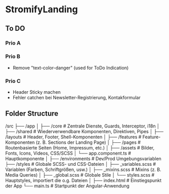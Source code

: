 # StromifyLanding

## To DO
### Prio A

### Prio B
- Remove "text-color-danger" (used for ToDo Indication)

### Prio C
- Header Sticky machen
- Fehler catchen bei Newsletter-Registrierung, Kontakformular

## Folder Structure
  /src
  ├── /app
  │     ├── /core            # Zentrale Dienste, Guards, Interceptor, i18n
  │     ├── /shared          # Wiederverwendbare Komponenten, Direktiven, Pipes
  │     ├── /layouts         # Header, Footer, Shell-Komponenten
  │     ├── /features        # Feature-Komponenten (z. B. Sections der Landing Page)
  │     ├── /pages           # Routenbasierte Seiten (Home, Impressum, etc.)
  │     ├── /assets          # Bilder, Fonts, Icons, Videos, CSS/SCSS
  │     └── app.component.ts # Hauptkomponente
  │
  ├── /environments          # Dev/Prod Umgebungsvariablen
  ├── /styles                # Globale SCSS- und CSS-Dateien
  │     ├── _variables.scss  # Variablen (Farben, Schriftgrößen, usw.)
  │     ├── _mixins.scss     # Mixins (z. B. Media Queries)
  │     ├── _global.scss     # Globale Stile
  │     └── styles.scss      # Hauptstyles, importiert die o.g. Dateien
  │
  ├── index.html             # Einstiegspunkt der App
  └── main.ts                # Startpunkt der Angular-Anwendung
